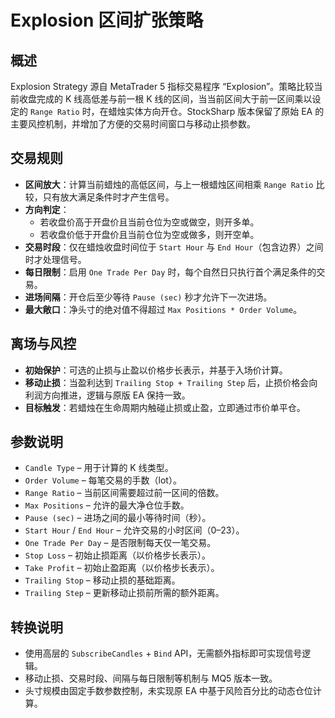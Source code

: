 # Explosion 区间扩张策略

## 概述
Explosion Strategy 源自 MetaTrader 5 指标交易程序 “Explosion”。策略比较当前收盘完成的 K 线高低差与前一根 K 线的区间，当当前区间大于前一区间乘以设定的 `Range Ratio` 时，在蜡烛实体方向开仓。StockSharp 版本保留了原始 EA 的主要风控机制，并增加了方便的交易时间窗口与移动止损参数。

## 交易规则
- **区间放大**：计算当前蜡烛的高低区间，与上一根蜡烛区间相乘 `Range Ratio` 比较，只有放大满足条件时才产生信号。
- **方向判定**：
  - 若收盘价高于开盘价且当前仓位为空或做空，则开多单。
  - 若收盘价低于开盘价且当前仓位为空或做多，则开空单。
- **交易时段**：仅在蜡烛收盘时间位于 `Start Hour` 与 `End Hour`（包含边界）之间时才处理信号。
- **每日限制**：启用 `One Trade Per Day` 时，每个自然日只执行首个满足条件的交易。
- **进场间隔**：开仓后至少等待 `Pause (sec)` 秒才允许下一次进场。
- **最大敞口**：净头寸的绝对值不得超过 `Max Positions * Order Volume`。

## 离场与风控
- **初始保护**：可选的止损与止盈以价格步长表示，并基于入场价计算。
- **移动止损**：当盈利达到 `Trailing Stop + Trailing Step` 后，止损价格会向利润方向推进，逻辑与原版 EA 保持一致。
- **目标触发**：若蜡烛在生命周期内触碰止损或止盈，立即通过市价单平仓。

## 参数说明
- `Candle Type` – 用于计算的 K 线类型。
- `Order Volume` – 每笔交易的手数（lot）。
- `Range Ratio` – 当前区间需要超过前一区间的倍数。
- `Max Positions` – 允许的最大净仓位手数。
- `Pause (sec)` – 进场之间的最小等待时间（秒）。
- `Start Hour` / `End Hour` – 允许交易的小时区间（0–23）。
- `One Trade Per Day` – 是否限制每天仅一笔交易。
- `Stop Loss` – 初始止损距离（以价格步长表示）。
- `Take Profit` – 初始止盈距离（以价格步长表示）。
- `Trailing Stop` – 移动止损的基础距离。
- `Trailing Step` – 更新移动止损前所需的额外距离。

## 转换说明
- 使用高层的 `SubscribeCandles` + `Bind` API，无需额外指标即可实现信号逻辑。
- 移动止损、交易时段、间隔与每日限制等机制与 MQ5 版本一致。
- 头寸规模由固定手数参数控制，未实现原 EA 中基于风险百分比的动态仓位计算。
